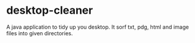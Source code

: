 <h1>desktop-cleaner</h1> 
 A java application to tidy up you desktop. It sorf txt, pdg, html and image files into given directories.
